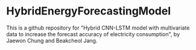# HybridEnergyForecastingModel

This is a github repository for "Hybrid CNN-LSTM model with multivariate data to increase the forecast accuracy of electricity consumption", by Jaewon Chung and Beakcheol Jang.

